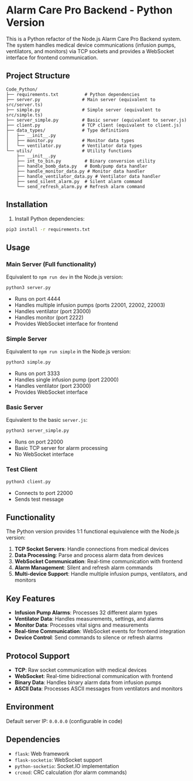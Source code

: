 # Alarm Care Pro Backend - Python Version

This is a Python refactor of the Node.js Alarm Care Pro Backend system. The system handles medical device communications (infusion pumps, ventilators, and monitors) via TCP sockets and provides a WebSocket interface for frontend communication.

## Project Structure

```
Code_Python/
├── requirements.txt          # Python dependencies
├── server.py                # Main server (equivalent to src/server.ts)
├── simple.py                # Simple server (equivalent to src/simple.ts)
├── server_simple.py         # Basic server (equivalent to server.js)
├── client.py                # TCP client (equivalent to client.js)
├── data_types/              # Type definitions
│   ├── __init__.py
│   ├── monitor.py           # Monitor data types
│   └── ventilator.py        # Ventilator data types
└── utils/                   # Utility functions
    ├── __init__.py
    ├── int_to_bin.py         # Binary conversion utility
    ├── handle_bomb_data.py   # Bomb/pump data handler
    ├── handle_monitor_data.py # Monitor data handler
    ├── handle_ventilator_data.py # Ventilator data handler
    ├── send_silent_alarm.py  # Silent alarm command
    └── send_refresh_alarm.py # Refresh alarm command
```

## Installation

1. Install Python dependencies:

```bash
pip3 install -r requirements.txt
```

## Usage

### Main Server (Full functionality)

Equivalent to `npm run dev` in the Node.js version:

```bash
python3 server.py
```

- Runs on port 4444
- Handles multiple infusion pumps (ports 22001, 22002, 22003)
- Handles ventilator (port 23000)
- Handles monitor (port 2222)
- Provides WebSocket interface for frontend

### Simple Server

Equivalent to `npm run simple` in the Node.js version:

```bash
python3 simple.py
```

- Runs on port 3333
- Handles single infusion pump (port 22000)
- Handles ventilator (port 23000)
- Provides WebSocket interface

### Basic Server

Equivalent to the basic `server.js`:

```bash
python3 server_simple.py
```

- Runs on port 22000
- Basic TCP server for alarm processing
- No WebSocket interface

### Test Client

```bash
python3 client.py
```

- Connects to port 22000
- Sends test message

## Functionality

The Python version provides 1:1 functional equivalence with the Node.js version:

1. **TCP Socket Servers**: Handle connections from medical devices
2. **Data Processing**: Parse and process alarm data from devices
3. **WebSocket Communication**: Real-time communication with frontend
4. **Alarm Management**: Silent and refresh alarm commands
5. **Multi-device Support**: Handle multiple infusion pumps, ventilators, and monitors

## Key Features

- **Infusion Pump Alarms**: Processes 32 different alarm types
- **Ventilator Data**: Handles measurements, settings, and alarms
- **Monitor Data**: Processes vital signs and measurements
- **Real-time Communication**: WebSocket events for frontend integration
- **Device Control**: Send commands to silence or refresh alarms

## Protocol Support

- **TCP**: Raw socket communication with medical devices
- **WebSocket**: Real-time bidirectional communication with frontend
- **Binary Data**: Handles binary alarm data from infusion pumps
- **ASCII Data**: Processes ASCII messages from ventilators and monitors

## Environment

Default server IP: `0.0.0.0` (configurable in code)

## Dependencies

- `flask`: Web framework
- `flask-socketio`: WebSocket support
- `python-socketio`: Socket.IO implementation
- `crcmod`: CRC calculation (for alarm commands)
